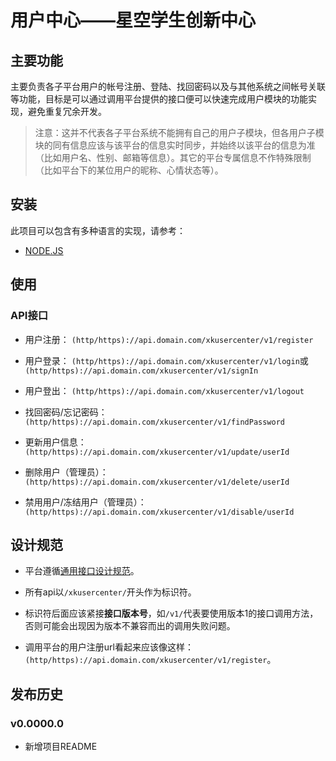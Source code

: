 # 用户中心——星空学生创新中心

## 主要功能

主要负责各子平台用户的帐号注册、登陆、找回密码以及与其他系统之间帐号关联等功能，目标是可以通过调用平台提供的接口便可以快速完成用户模块的功能实现，避免重复冗余开发。

> 注意：这并不代表各子平台系统不能拥有自己的用户子模块，但各用户子模块的同有信息应该与该平台的信息实时同步，并始终以该平台的信息为准（比如用户名、性别、邮箱等信息）。其它的平台专属信息不作特殊限制（比如平台下的某位用户的昵称、心情状态等）。

## 安装

此项目可以包含有多种语言的实现，请参考：

- [NODE.JS](https://github.com/xingkongus/usercenter/node/blob/master/README.md)

## 使用

### API接口

- 用户注册： `(http/https)://api.domain.com/xkusercenter/v1/register`

- 用户登录： `(http/https)://api.domain.com/xkusercenter/v1/login`或`(http/https)://api.domain.com/xkusercenter/v1/signIn`

- 用户登出： `(http/https)://api.domain.com/xkusercenter/v1/logout`

- 找回密码/忘记密码： `(http/https)://api.domain.com/xkusercenter/v1/findPassword`

- 更新用户信息：`(http/https)://api.domain.com/xkusercenter/v1/update/userId`

- 删除用户（管理员）：`(http/https)://api.domain.com/xkusercenter/v1/delete/userId`

- 禁用用户/冻结用户（管理员）：`(http/https)://api.domain.com/xkusercenter/v1/disable/userId`

## 设计规范

- 平台遵循[通用接口设计规范](https://github.com/xingkongus/usercenter/blob/master/common-interface-standard.md)。

- 所有api以`/xkusercenter/`开头作为标识符。

- 标识符后面应该紧接**接口版本号**，如`/v1/`代表要使用版本1的接口调用方法，否则可能会出现因为版本不兼容而出的调用失败问题。

- 调用平台的用户注册url看起来应该像这样：`(http/https)://api.domain.com/xkusercenter/v1/register`。

## 发布历史

### v0.0000.0

- 新增项目README
